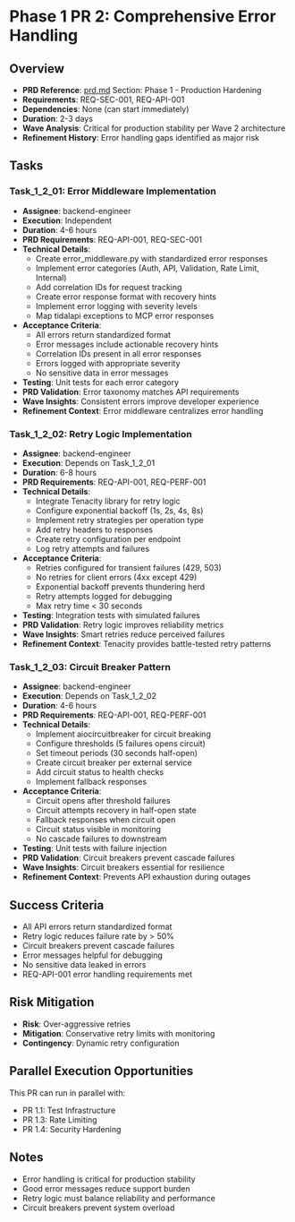 # Phase 1 PR 2: Comprehensive Error Handling

## Overview
- **PRD Reference**: [prd.md](./prd.md) Section: Phase 1 - Production Hardening
- **Requirements**: REQ-SEC-001, REQ-API-001
- **Dependencies**: None (can start immediately)
- **Duration**: 2-3 days
- **Wave Analysis**: Critical for production stability per Wave 2 architecture
- **Refinement History**: Error handling gaps identified as major risk

## Tasks

### Task_1_2_01: Error Middleware Implementation
- **Assignee**: backend-engineer
- **Execution**: Independent
- **Duration**: 4-6 hours
- **PRD Requirements**: REQ-API-001, REQ-SEC-001
- **Technical Details**:
  - Create error_middleware.py with standardized error responses
  - Implement error categories (Auth, API, Validation, Rate Limit, Internal)
  - Add correlation IDs for request tracking
  - Create error response format with recovery hints
  - Implement error logging with severity levels
  - Map tidalapi exceptions to MCP error responses
- **Acceptance Criteria**:
  - All errors return standardized format
  - Error messages include actionable recovery hints
  - Correlation IDs present in all error responses
  - Errors logged with appropriate severity
  - No sensitive data in error messages
- **Testing**: Unit tests for each error category
- **PRD Validation**: Error taxonomy matches API requirements
- **Wave Insights**: Consistent errors improve developer experience
- **Refinement Context**: Error middleware centralizes error handling

### Task_1_2_02: Retry Logic Implementation
- **Assignee**: backend-engineer
- **Execution**: Depends on Task_1_2_01
- **Duration**: 6-8 hours
- **PRD Requirements**: REQ-API-001, REQ-PERF-001
- **Technical Details**:
  - Integrate Tenacity library for retry logic
  - Configure exponential backoff (1s, 2s, 4s, 8s)
  - Implement retry strategies per operation type
  - Add retry headers to responses
  - Create retry configuration per endpoint
  - Log retry attempts and failures
- **Acceptance Criteria**:
  - Retries configured for transient failures (429, 503)
  - No retries for client errors (4xx except 429)
  - Exponential backoff prevents thundering herd
  - Retry attempts logged for debugging
  - Max retry time < 30 seconds
- **Testing**: Integration tests with simulated failures
- **PRD Validation**: Retry logic improves reliability metrics
- **Wave Insights**: Smart retries reduce perceived failures
- **Refinement Context**: Tenacity provides battle-tested retry patterns

### Task_1_2_03: Circuit Breaker Pattern
- **Assignee**: backend-engineer
- **Execution**: Depends on Task_1_2_02
- **Duration**: 4-6 hours
- **PRD Requirements**: REQ-API-001, REQ-PERF-001
- **Technical Details**:
  - Implement aiocircuitbreaker for circuit breaking
  - Configure thresholds (5 failures opens circuit)
  - Set timeout periods (30 seconds half-open)
  - Create circuit breaker per external service
  - Add circuit status to health checks
  - Implement fallback responses
- **Acceptance Criteria**:
  - Circuit opens after threshold failures
  - Circuit attempts recovery in half-open state
  - Fallback responses when circuit open
  - Circuit status visible in monitoring
  - No cascade failures to downstream
- **Testing**: Unit tests with failure injection
- **PRD Validation**: Circuit breakers prevent cascade failures
- **Wave Insights**: Circuit breakers essential for resilience
- **Refinement Context**: Prevents API exhaustion during outages

## Success Criteria
- All API errors return standardized format
- Retry logic reduces failure rate by > 50%
- Circuit breakers prevent cascade failures
- Error messages helpful for debugging
- No sensitive data leaked in errors
- REQ-API-001 error handling requirements met

## Risk Mitigation
- **Risk**: Over-aggressive retries
- **Mitigation**: Conservative retry limits with monitoring
- **Contingency**: Dynamic retry configuration

## Parallel Execution Opportunities
This PR can run in parallel with:
- PR 1.1: Test Infrastructure
- PR 1.3: Rate Limiting
- PR 1.4: Security Hardening

## Notes
- Error handling is critical for production stability
- Good error messages reduce support burden
- Retry logic must balance reliability and performance
- Circuit breakers prevent system overload
